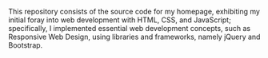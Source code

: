 This repository consists of the source code for my homepage, exhibiting my initial foray into web development with HTML, CSS, and JavaScript; specifically, I implemented essential web development concepts, such as Responsive Web Design, using libraries and frameworks, namely jQuery and Bootstrap.